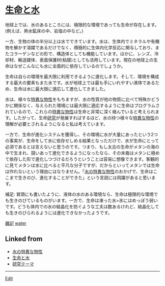 ---
---
# [生命と水](生命と水)

地球上では、水のあるところには、極限的な環境であっても生命が存在します。(例えば、熱水鉱床の中、岩塩の中など。)

一方、生物の体の半分以上は水でできています。水は、生体内でミネラルや有機物を解かす溶媒であるだけでなく、積極的に生体内化学反応に関与しており、またコラーゲンなどの形で、構造体としても機能しています。ほかに、レンズ、冷却材、輸送媒体、表面保護材(粘膜)としても活用しています。現在の地球上の生命はなぜこんなにも水に全面的に依存しているのでしょうか。

生命は自らの環境を最大限に利用できるように進化します。そして、環境を構成する最大の要素もまた水です。水が地球上では最も手にいれやすい液体であるため、生命は水に最大限に適応して進化してきました。

水は、様々な[特異な物性](特異な物性)をもちますが、水の性質が他の物質に比べて特殊かどうかに関係なく、与えられた環境には最大限に適応するように生命はプログラムされているので、これらの[特異な物性](特異な物性)は生命と非常に深く絡んでいると考えられます。したがって、生命[研究](研究)が発展すればするほど、水の持つ様々な[特異な物性](特異な物性)の理解が必要とされるようになると私は考えています。

一方で、生命が進化システムを獲得し、その環境に水が大量にあったという2つの事実が、生命をして水に依存せしめる結果となっただけで、水が生命にとって必須であるとは言えないと思うのです。つまり、もし太古の生命がメタンの海の中で生まれ、競いあって進化できるようになったなら、その末裔はメタンに極めて依存した形で進化しつづけるだろうということは容易に想像できます。客観的に見てメタンは水に比べると平凡な分子ですが、だからといってメタンでは生命は作れないという理由にはなりません。「[水の特異な物性](水の特異な物性)のおかげで、生命はここまで生きのび、進化することができた」という言説には飛躍があると思います。

補足: 冒頭にも書いたように、液体の水のある環境なら、生命は極限的な環境でも生きのびているものがいます。一方で、生命は凍った水=氷にはめっぽう弱いです。どうも体内での水の結晶化を防ぐような工夫は数あるけれど、結晶化しても生きのびられるようには進化できなかったようです。



[雑記](雑記) [water](water) 


## Linked from

* [水の特異な物性](水の特異な物性.md)
* [生命と水](生命と水.md)
* [研究テーマ](研究テーマ.md)


----
[Edit](https://github.com/vitroid/vitroid.github.io/edit/master/MD/生命と水.md)
